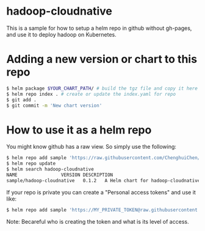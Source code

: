 # hadoop-cloudnative

This is a sample for how to setup a helm repo in github without gh-pages, and use it to deploy hadoop on Kubernetes.


# Adding a new version or chart to this repo

```bash
$ helm package $YOUR_CHART_PATH/ # build the tgz file and copy it here
$ helm repo index . # create or update the index.yaml for repo
$ git add .
$ git commit -m 'New chart version'
```

# How to use it as a helm repo

You might know github has a raw view. So simply use the following:

```bash
$ helm repo add sample 'https://raw.githubusercontent.com/ChenghuiChen/hadoop-cloudnative/master/'
$ helm repo update
$ helm search hadoop-cloudnative
NAME            	VERSION	DESCRIPTION
sample/hadoop-cloudnative	0.1.2  	A Helm chart for hadoop-cloudnative in Kubernetes
```

If your repo is private you can create a "Personal access tokens" and use it like:

```bash
$ helm repo add sample 'https://MY_PRIVATE_TOKEN@raw.githubusercontent.com/ChenghuiChen/hadoop-cloudnative/master/'
```

Note: Becareful who is creating the token and what is its level of access.